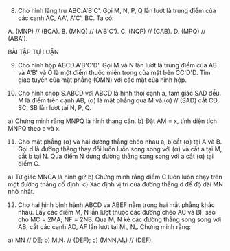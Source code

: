 8. Cho hình lăng trụ ABC.A'B'C'. Gọi M, N, P, Q lần lượt là trung điểm của các cạnh AC, AA', A'C', BC. Ta có:

A. (MNP) // (BCA).
B. (MNQ) // (A'B'C').
C. (NQP) // (CAB).
D. (MPQ) // (ABA').

BÀI TẬP TỰ LUẬN

9. Cho hình hộp ABCD.A'B'C'D'. Gọi M và N lần lượt là trung điểm của AB và A'B' và O là một điểm thuộc miền trong của mặt bên CC'D'D. Tìm giao tuyến của mặt phẳng (OMN) với các mặt của hình hộp.

10. Cho hình chóp S.ABCD với ABCD là hình thoi cạnh a, tam giác SAD đều. M là điểm trên cạnh AB, (α) là mặt phẳng qua M và (α) // (SAD) cắt CD, SC, SB lần lượt tại N, P, Q.

a) Chứng minh rằng MNPQ là hình thang cân.
b) Đặt AM = x, tính diện tích MNPQ theo a và x.

11. Cho mặt phẳng (α) và hai đường thẳng chéo nhau a, b cắt (α) tại A và B. Gọi d là đường thẳng thay đổi luôn luôn song song với (α) và cắt a tại M, cắt b tại N. Qua điểm N dựng đường thẳng song song với a cắt (α) tại điểm C.

a) Tứ giác MNCA là hình gì?
b) Chứng minh rằng điểm C luôn luôn chạy trên một đường thẳng cố định.
c) Xác định vị trí của đường thẳng d để độ dài MN nhỏ nhất.

12. Cho hai hình bình hành ABCD và ABEF nằm trong hai mặt phẳng khác nhau. Lấy các điểm M, N lần lượt thuộc các đường chéo AC và BF sao cho MC = 2MA; NF = 2NB. Qua M, N kẻ các đường thẳng song song với AB, cắt các cạnh AD, AF lần lượt tại M₁, N₁. Chứng minh rằng:

a) MN // DE;
b) M₁N₁ // (DEF);
c) (MNN₁M₁) // (DEF).